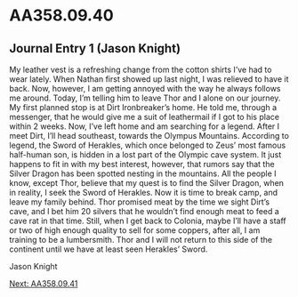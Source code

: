 # AA358.09.40
## Journal Entry 1 (Jason Knight)

My leather vest is a refreshing change from the cotton shirts I’ve had to wear lately. When Nathan first showed up last night, I was relieved to have it back. Now, however, I am getting annoyed with the way he always follows me around. Today, I’m telling him to leave Thor and I alone on our journey. My first planned stop is at Dirt Ironbreaker’s home. He told me, through a messenger, that he would give me a suit of leathermail if I got to his place within 2 weeks. Now, I’ve left home and am searching for a legend. After I meet Dirt, I’ll head southeast, towards the Olympus Mountains. According to legend, the Sword of Herakles, which once belonged to Zeus’ most famous half-human son, is hidden in a lost part of the Olympic cave system. It just happens to fit in with my best interest, however, that rumors say that the Silver Dragon has been spotted nesting in the mountains. All the people I know, except Thor, believe that my quest is to find the Silver Dragon, when in reality, I seek the Sword of Herakles. Now it is time to break camp, and leave my family behind. Thor promised meat by the time we sight Dirt’s cave, and I bet him 20 silvers that he wouldn’t find enough meat to feed a cave rat in that time. Still, when I get back to Colonia, maybe I’ll have a staff or two of high enough quality to sell for some coppers, after all, I am training to be a lumbersmith. Thor and I will not return to this side of the continent until we have at least seen Herakles’ Sword.

Jason Knight

[Next: AA358.09.41](Old%20Stories/Jason's%20Journal/AA358.09.41.md)
